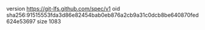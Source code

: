 version https://git-lfs.github.com/spec/v1
oid sha256:91515553fda3d86e82454bab0eb876a2cb9a31c0dcb8be640870fed624e53697
size 1083
